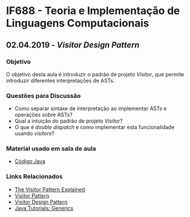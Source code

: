 # IF688 - Teoria e Implementação de Linguagens Computacionais

## 02.04.2019 - _Visitor Design Pattern_

### Objetivo

O objetivo desta aula é introduzir o padrão de projeto _Visitor_, que permite introduzir diferentes interpretações de ASTs.

### Questões para Discussão

- Como separar sintaxe de interpretação ao implementar ASTs e operações sobre ASTs?
- Qual a intuição do padrão de projeto _Visitor_?
- O que é _double dispatch_ e como implementar esta funcionalidade usando _visitors_?

### Material usado em sala de aula

- [Código Java](https://github.com/if688/if688.github.io/tree/master/2019-04-02/)

### Links Relacionados

- [The Visitor Pattern Explained](https://manski.net/2013/05/the-visitor-pattern-explained/)
- [Visitor Pattern](https://en.wikipedia.org/wiki/Visitor_pattern)
- [Visitor Design Pattern](https://sourcemaking.com/design_patterns/visitor)
- [Java Tutorials: Generics](https://docs.oracle.com/javase/tutorial/java/generics/index.html)